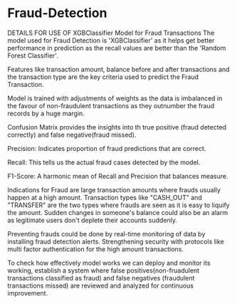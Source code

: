 # Fraud-Detection
DETAILS FOR USE OF XGBClassifier Model for Fraud Transactions
The model used for Fraud Detection is 'XGBClassifier' as it helps get better performance in prediction as the recall values are better than the 'Random Forest Classifier'.

Features like transaction amount, balance before and after transactions and the transaction type are the key criteria used to predict the Fraud Transaction.

Model is trained with adjustments of weights as the data is imbalanced in the favour of non-fraudulent transactions as they outnumber the fraud records by a huge margin.

Confusion Matrix provides the insights into th true positive (fraud detected correctly) and false negative(fraud missed).

Precision: Indicates proportion of fraud predictions that are correct.

Recall: This tells us the actual fraud cases detected by the model.

F1-Score: A harmonic mean of Recall and Precision that balances measure.

Indications for Fraud are large transaction amounts where frauds usually happen at a high amount. Transaction types like "CASH_OUT" and "TRANSFER" are the two types where frauds are seen as it is easy to liquify the amount. Sudden changes in someone's balance could also be an alarm as legitimate users don't deplete their accounts suddenly.

Preventing frauds could be done by real-time monitoring of data by installing fraud detection alerts. Strengthening security with protocols like multi factor authentication for the high amount transactions.

To check how effectively model works we can deploy and monitor its working, establish a system where false positives(non-fruadulent transactions classified as fraud) and false negatives (fraudulent transactions missed) are reviewed and analyzed for continuous improvement.
